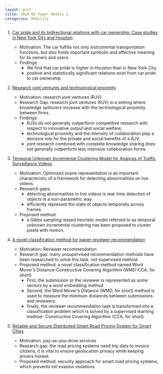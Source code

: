 ```yaml
---
layout: post
title: 2019.05 Paper Weekly 2
categories: Mobility
---
```


1. [Car pride and its bidirectional relations with car ownership: Case studies in New York City and Houston](https://www.sciencedirect.com/science/article/pii/S0965856418308929)

    - Motivation: The car fulfills not only instrumental transportation functions, but also holds important symbolic and affective meaning for its owners and users. 
    - Findings:
        - We find that car pride is higher in Houston than in New York City.
        - positive and statistically significant relations exist from car pride to car ownership

2. [Research joint ventures and technological proximity](https://www.sciencedirect.com/science/article/pii/S0048733319300058)

    - Motivation: research joint ventures (RJV)
    - Research Gap: research joint ventures (RJV) in a setting where knowledge spillovers increase with the technological proximity between firms.
    - Findings: 
        - RJVs do not generally outperform competitive research with respect to innovative output and social welfare; 
        - technological proximity and the intensity of collaboration play a decisive role for the private and social benefits of a RJV;
        - joint research combined with complete knowledge sharing does not generally outperform less intensive collaboration forms.

3. [Temporal Unknown Incremental Clustering Model for Analysis of Traffic Surveillance Videos](https://ieeexplore.ieee.org/document/8384026)

    - Motivation: Optimized scene representation is an important characteristic of a framework for detecting abnormalities on live videos.
    - Research gaps:
        - detecting abnormalities in live videos is real-time detection of objects in a non-parametric way.
        - efficiently represent the state of objects temporally across frames.
    - Proposed method:
        - a Gibbs sampling-based heuristic model referred to as temporal unknown incremental clustering has been proposed to cluster pixels with motion. 

4. [A novel classification method for paper-reviewer recommendation](https://link.springer.com/article/10.1007/s11192-018-2726-6)

    - Motivation: Reviewer recommendation
    - Research gap: many unsupervised recommendation methods have been researched to solve this task. not supervised method.
    - Proposed method: a novel classification method named Word Mover’s Distance–Constructive Covering Algorithm (WMD–CCA, for short)
        - First, the submission or the reviewer is represented as some vectors by a word embedding method
        - Second, the Word Mover’s Distance (WMD, for short) method is used to measure the minimum distances between submissions and reviewers. 
        - finally, the reviewer recommendation task is transformed into a classification problem which is solved by a supervised learning method- Constructive Covering Algorithm (CCA, for short)

5. [Reliable and Secure Distributed Smart Road Pricing System for Smart Cities](https://ieeexplore.ieee.org/document/8428666)

    - Motivation: pay-as-you-drive services
    - Research gap: the road pricing systems need trip data to invoice citizens, it is vital to ensure geolocation privacy while keeping drivers honest.
    - Proposed method: security approach for smart road pricing systems, which prevents toll evasion violations. 